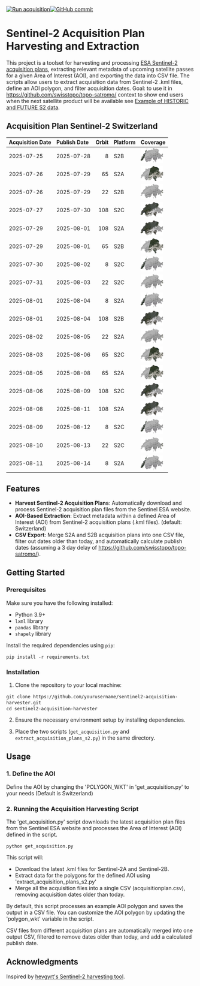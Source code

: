 [![Run acquisition](https://github.com/davidoesch/Sentinel-2-Acquisition-Plan-Harvesting/actions/workflows/run_acquisition.yml/badge.svg)](https://github.com/davidoesch/Sentinel-2-Acquisition-Plan-Harvesting/actions/workflows/run_acquisition.yml)[![GitHub commit](https://img.shields.io/github/last-commit/davidoesch/Sentinel-2-Acquisition-Plan-Harvesting)](https://github.com/davidoesch/Sentinel-2-Acquisition-Plan-Harvesting/commits/main)

# Sentinel-2 Acquisition Plan Harvesting and Extraction

This project is a toolset for harvesting and processing [ESA Sentinel-2 acquisition plans](https://sentinel.esa.int/web/sentinel/copernicus/sentinel-2/acquisition-plans), extracting relevant metadata of upcoming satellite passes for a given Area of Interest (AOI), and exporting the data into CSV file. The scripts allow users to extract acquisition data from Sentinel-2 .kml files, define an AOI polygon, and filter acquisition dates. Goal: to use it in https://github.com/swisstopo/topo-satromo/ context to show end users when the next satellite product will be available see [Example of HISTORIC and FUTURE S2 data](https://davidoesch.github.io/Sentinel-2-Acquisition-Plan-Harvesting/calendar.html).

## Acquisition Plan Sentinel-2 Switzerland
| Acquisition Date   | Publish Date   |   Orbit | Platform   | Coverage                    |
|:-------------------|:---------------|--------:|:-----------|:----------------------------|
| 2025-07-25         | 2025-07-28     |       8 | S2B        | ![Coverage](assets/8.png)   |
| 2025-07-26         | 2025-07-29     |      65 | S2A        | ![Coverage](assets/65.png)  |
| 2025-07-26         | 2025-07-29     |      22 | S2B        | ![Coverage](assets/22.png)  |
| 2025-07-27         | 2025-07-30     |     108 | S2C        | ![Coverage](assets/108.png) |
| 2025-07-29         | 2025-08-01     |     108 | S2A        | ![Coverage](assets/108.png) |
| 2025-07-29         | 2025-08-01     |      65 | S2B        | ![Coverage](assets/65.png)  |
| 2025-07-30         | 2025-08-02     |       8 | S2C        | ![Coverage](assets/8.png)   |
| 2025-07-31         | 2025-08-03     |      22 | S2C        | ![Coverage](assets/22.png)  |
| 2025-08-01         | 2025-08-04     |       8 | S2A        | ![Coverage](assets/8.png)   |
| 2025-08-01         | 2025-08-04     |     108 | S2B        | ![Coverage](assets/108.png) |
| 2025-08-02         | 2025-08-05     |      22 | S2A        | ![Coverage](assets/22.png)  |
| 2025-08-03         | 2025-08-06     |      65 | S2C        | ![Coverage](assets/65.png)  |
| 2025-08-05         | 2025-08-08     |      65 | S2A        | ![Coverage](assets/65.png)  |
| 2025-08-06         | 2025-08-09     |     108 | S2C        | ![Coverage](assets/108.png) |
| 2025-08-08         | 2025-08-11     |     108 | S2A        | ![Coverage](assets/108.png) |
| 2025-08-09         | 2025-08-12     |       8 | S2C        | ![Coverage](assets/8.png)   |
| 2025-08-10         | 2025-08-13     |      22 | S2C        | ![Coverage](assets/22.png)  |
| 2025-08-11         | 2025-08-14     |       8 | S2A        | ![Coverage](assets/8.png)   |

## Features

- **Harvest Sentinel-2 Acquisition Plans**: Automatically download and process Sentinel-2 acquisition plan files from the Sentinel ESA website.
- **AOI-Based Extraction**: Extract metadata within a defined Area of Interest (AOI) from Sentinel-2 acquisition plans (.kml files). (default: Switzerland)
- **CSV Export**: Merge S2A and S2B  acquisition plans into one CSV file, filter out dates older than today, and automatically calculate publish dates (assuming a 3 day delay of https://github.com/swisstopo/topo-satromo/).

## Getting Started

### Prerequisites

Make sure you have the following installed:

- Python 3.9+
- `lxml` library
- `pandas` library
- `shapely` library

Install the required dependencies using `pip`:

```
pip install -r requirements.txt
```
### Installation
1. Clone the repository to your local machine:

```
git clone https://github.com/yourusername/sentinel2-acquisition-harvester.git
cd sentinel2-acquisition-harvester
```
2. Ensure the necessary environment setup by installing dependencies.

3. Place the two scripts (`get_acquisition.py` and `extract_acquisition_plans_s2.py`) in the same directory.

## Usage
### 1. Define the AOI
Define the AOI by changing the 'POLYGON_WKT' in 'get_acquisition.py' to your needs (Default is Switzerland)

### 2. Running the Acquisition Harvesting Script
The 'get_acquisition.py' script downloads the latest acquisition plan files from the Sentinel ESA website and processes the Area of Interest (AOI) defined in the script.
```
python get_acquisition.py
```
This script will:

- Download the latest .kml files for Sentinel-2A and Sentinel-2B.
- Extract data for the polygons for the defined AOI using  'extract_acquisition_plans_s2.py'
- Merge all the acquisition files into a single CSV (acquisitionplan.csv), removing acquisition dates older than today.

By default, this script processes an example AOI polygon and saves the output in a CSV file. You can customize the AOI polygon by updating the 'polygon_wkt' variable in the script.

CSV files from different acquisition plans are automatically merged into one output CSV, filtered to remove dates older than today, and add a calculated publish date.

## Acknowledgments
Inspired by [hevgyrt's Sentinel-2 harvesting tool](https://github.com/hevgyrt/harvest_sentinel_acquisition_plans/).



